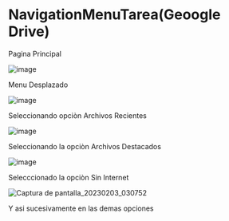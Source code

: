 # NavigationMenuTarea(Geoogle Drive)

Pagina Principal


![image](https://user-images.githubusercontent.com/69086149/216544477-4a375a17-3f29-453f-8405-83f7798f4ae1.png)

Menu Desplazado

![image](https://user-images.githubusercontent.com/69086149/216544615-4b99b690-f917-47a0-9dac-72bb3a9ea823.png)



Seleccionando opciòn Archivos Recientes

![image](https://user-images.githubusercontent.com/69086149/216544945-7d89d4b5-54b6-40c3-abb2-827f776f5990.png)


Seleccionando la opciòn Archivos Destacados


![image](https://user-images.githubusercontent.com/69086149/216545135-40b36127-7eaa-4103-a86c-8a76eea19daf.png)


Selecccionado la opciòn Sin Internet

![Captura de pantalla_20230203_030752](https://user-images.githubusercontent.com/69086149/216546545-4497957f-1c27-4a98-a637-6769f0729a28.png)





Y asi sucesivamente en las demas opciones




